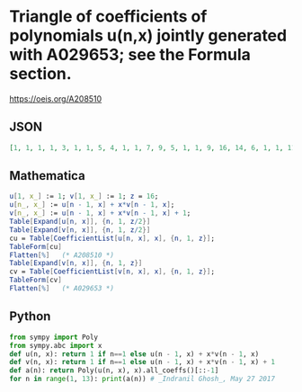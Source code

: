 # Triangle of coefficients of polynomials u\(n,x\) jointly generated with A029653; see the Formula section\.
https://oeis.org/A208510
## JSON
```JSON
[1, 1, 1, 1, 3, 1, 1, 5, 4, 1, 1, 7, 9, 5, 1, 1, 9, 16, 14, 6, 1, 1, 11, 25, 30, 20, 7, 1, 1, 13, 36, 55, 50, 27, 8, 1, 1, 15, 49, 91, 105, 77, 35, 9, 1, 1, 17, 64, 140, 196, 182, 112, 44, 10, 1, 1, 19, 81, 204, 336, 378, 294, 156, 54, 11, 1, 1, 21, 100, 285, 540, 714, 672, 450, 210, 65, 12, 1]
```
## Mathematica
```Mathematica
u[1, x_] := 1; v[1, x_] := 1; z = 16;
u[n_, x_] := u[n - 1, x] + x*v[n - 1, x];
v[n_, x_] := u[n - 1, x] + x*v[n - 1, x] + 1;
Table[Expand[u[n, x]], {n, 1, z/2}]
Table[Expand[v[n, x]], {n, 1, z/2}]
cu = Table[CoefficientList[u[n, x], x], {n, 1, z}];
TableForm[cu]
Flatten[%]   (* A208510 *)
Table[Expand[v[n, x]], {n, 1, z}]
cv = Table[CoefficientList[v[n, x], x], {n, 1, z}];
TableForm[cv]
Flatten[%]   (* A029653 *)
```
## Python
```Python
from sympy import Poly
from sympy.abc import x
def u(n, x): return 1 if n==1 else u(n - 1, x) + x*v(n - 1, x)
def v(n, x): return 1 if n==1 else u(n - 1, x) + x*v(n - 1, x) + 1
def a(n): return Poly(u(n, x), x).all_coeffs()[::-1]
for n in range(1, 13): print(a(n)) # _Indranil Ghosh_, May 27 2017
```
